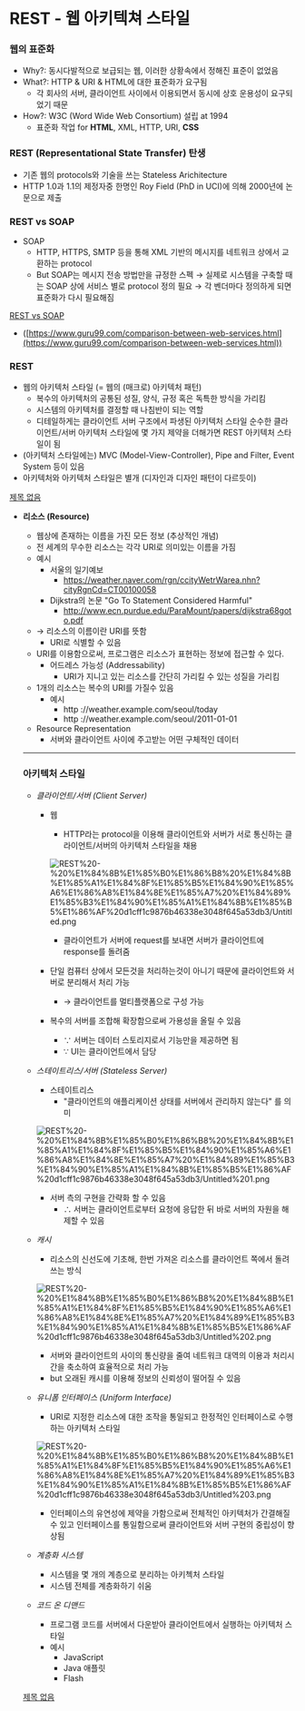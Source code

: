 # REST - 웹 아키텍쳐 스타일

### **웹의 표준화**

- Why?: 동시다발적으로 보급되는 웹, 이러한 상황속에서 정해진 표준이 없었음
- What?: HTTP & URI & HTML에 대한 표준화가 요구됨
    - 각 회사의 서버, 클라이언트 사이에서 이용되면서 동시에 상호 운용성이 요구되었기 때문
- How?: W3C (Word Wide Web Consortium) 설립 at 1994
    - 표준화 작업 for **HTML**, XML, HTTP, URI, **CSS**

### **REST (Representational State Transfer) 탄생**

- 기존 웹의 protocols와 기술을 쓰는 Stateless Arichitecture
- HTTP 1.0과 1.1의 제정자중 한명인 Roy Field (PhD in UCI)에 의해 2000년에 논문으로 제출

### **REST vs SOAP**

- SOAP
    - HTTP, HTTPS, SMTP 등을 통해 XML 기반의 메시지를 네트워크 상에서 교환하는 protocol
    - But SOAP는 메시지 전송 방법만을 규정한 스펙 → 실제로 시스템을 구축할 때는 SOAP 상에 서비스 별로 protocol 정의 필요 → 각 벤더마다 정의하게 되면 표준화가 다시 필요해짐

[REST vs SOAP](https://www.notion.so/12ec76c976c74f38854a7ce9fe37e11d)

- ([https://www.guru99.com/comparison-between-web-services.html](https://www.guru99.com/comparison-between-web-services.html))

### **REST**

- 웹의 아키텍처 스타일 (= 웹의 (매크로) 아키텍처 패턴)
    - 복수의 아키텍처의 공통된 성질, 양식, 규정 혹은 독특한 방식을 가리킴
    - 시스템의 아키텍처를 결정할 때 나침반이 되는 역할
    - 디테일하게는 클라이언트 서버 구조에서 파생된 아키텍처 스타일 순수한 클라이언트/서버 아키텍처 스타일에 몇 가지 제약을 더해가면 REST 아키텍처 스타일이 됨
- (아키텍처 스타일에는) MVC (Model-View-Controller), Pipe and Filter, Event System 등이 있음
- 아키텍처와 아키텍처 스타일은 별개 (디자인과 디자인 패턴이 다르듯이)

[제목 없음](https://www.notion.so/bd2fd5cd19d04ac79ed2ab3c8173a398)

- **리소스 (Resource)**
    - 웹상에 존재하는 이름을 가진 모든 정보 (추상적인 개념)
    - 전 세계의 무수한 리소스는 각각 URI로 의미있는 이름을 가짐
    - 예시
        - 서울의 일기예보
            - https://weather.naver.com/rgn/ccityWetrWarea.nhn?cityRgnCd=CT00100058
        - Dijkstra의 논문 "Go To Statement Considered Harmful"
            - http://www.ecn.purdue.edu/ParaMount/papers/dijkstra68goto.pdf
    - → 리소스의 이름이란 URI를 뜻함
        - URI로 식별할 수 있음
    - URI를 이용함으로써, 프로그램은 리소스가 표현하는 정보에 접근할 수 있다.
        - 어드레스 가능성 (Addressability)
            - URI가 지니고 있는 리소스를 간단히 가리킬 수 있는 성질을 가리킴
    - 1개의 리소스는 복수의 URI를 가질수 있음
        - 예시
            - http ://weather.example.com/seoul/today
            - http ://weather.example.com/seoul/2011-01-01
    - Resource Representation
        - 서버와 클라이언트 사이에 주고받는 어떤 구체적인 데이터

    ---

    ### 아키텍처 스타일

    - *클라이언트/서버 (Client Server)*
        - 웹
            - HTTP라는 protocol을 이용해 클라이언트와 서버가 서로 통신하는 클라이언트/서버의 아키텍처 스타일을 채용

            ![REST%20-%20%E1%84%8B%E1%85%B0%E1%86%B8%20%E1%84%8B%E1%85%A1%E1%84%8F%E1%85%B5%E1%84%90%E1%85%A6%E1%86%A8%E1%84%8E%E1%85%A7%20%E1%84%89%E1%85%B3%E1%84%90%E1%85%A1%E1%84%8B%E1%85%B5%E1%86%AF%20d1cff1c9876b46338e3048f645a53db3/Untitled.png](REST%20-%20%E1%84%8B%E1%85%B0%E1%86%B8%20%E1%84%8B%E1%85%A1%E1%84%8F%E1%85%B5%E1%84%90%E1%85%A6%E1%86%A8%E1%84%8E%E1%85%A7%20%E1%84%89%E1%85%B3%E1%84%90%E1%85%A1%E1%84%8B%E1%85%B5%E1%86%AF%20d1cff1c9876b46338e3048f645a53db3/Untitled.png)

            - 클라이언트가 서버에 request를 보내면 서버가 클라이언트에 response를 돌려줌
        - 단일 컴퓨터 상에서 모든것을 처리하는것이 아니기 때문에 클라이언트와 서버로 분리해서 처리 가능
            - → 클라이언트를 멀티플랫폼으로 구성 가능
        - 복수의 서버를 조합해 확장함으로써 가용성을 올릴 수 있음
            - ∵ 서버는 데이터 스토리지로서 기능만을 제공하면 됨
            - ∵ UI는 클라이언트에서 담당

    - *스테이트리스/서버 (Stateless Server)*
        - 스테이트리스
            - "클라이언트의 애플리케이션 상태를 서버에서 관리하지 않는다" 를 의미

        ![REST%20-%20%E1%84%8B%E1%85%B0%E1%86%B8%20%E1%84%8B%E1%85%A1%E1%84%8F%E1%85%B5%E1%84%90%E1%85%A6%E1%86%A8%E1%84%8E%E1%85%A7%20%E1%84%89%E1%85%B3%E1%84%90%E1%85%A1%E1%84%8B%E1%85%B5%E1%86%AF%20d1cff1c9876b46338e3048f645a53db3/Untitled%201.png](REST%20-%20%E1%84%8B%E1%85%B0%E1%86%B8%20%E1%84%8B%E1%85%A1%E1%84%8F%E1%85%B5%E1%84%90%E1%85%A6%E1%86%A8%E1%84%8E%E1%85%A7%20%E1%84%89%E1%85%B3%E1%84%90%E1%85%A1%E1%84%8B%E1%85%B5%E1%86%AF%20d1cff1c9876b46338e3048f645a53db3/Untitled%201.png)

        - 서버 측의 구현을 간략화 할 수 있음
            - ∴ 서버는 클라이언트로부터 요청에 응답한 뒤 바로 서버의 자원을 해제할 수 있음

    - *캐시*
        - 리소스의 신선도에 기초해, 한번 가져온 리소스를 클라이언트 쪽에서 돌려쓰는 방식

        ![REST%20-%20%E1%84%8B%E1%85%B0%E1%86%B8%20%E1%84%8B%E1%85%A1%E1%84%8F%E1%85%B5%E1%84%90%E1%85%A6%E1%86%A8%E1%84%8E%E1%85%A7%20%E1%84%89%E1%85%B3%E1%84%90%E1%85%A1%E1%84%8B%E1%85%B5%E1%86%AF%20d1cff1c9876b46338e3048f645a53db3/Untitled%202.png](REST%20-%20%E1%84%8B%E1%85%B0%E1%86%B8%20%E1%84%8B%E1%85%A1%E1%84%8F%E1%85%B5%E1%84%90%E1%85%A6%E1%86%A8%E1%84%8E%E1%85%A7%20%E1%84%89%E1%85%B3%E1%84%90%E1%85%A1%E1%84%8B%E1%85%B5%E1%86%AF%20d1cff1c9876b46338e3048f645a53db3/Untitled%202.png)

        - 서버와 클라이언트의 사이의 통신량을 줄여 네트워크 대역의 이용과 처리시간을 축소하여 효율적으로 처리 가능
        - but 오래된 캐시를 이용해 정보의 신뢰성이 떨어질 수 있음

    - *유니폼 인터페이스 (Uniform Interface)*
        - URI로 지정한 리소스에 대한 조작을 통일되고 한정적인 인터페이스로 수행하는 아키텍처 스타일

        ![REST%20-%20%E1%84%8B%E1%85%B0%E1%86%B8%20%E1%84%8B%E1%85%A1%E1%84%8F%E1%85%B5%E1%84%90%E1%85%A6%E1%86%A8%E1%84%8E%E1%85%A7%20%E1%84%89%E1%85%B3%E1%84%90%E1%85%A1%E1%84%8B%E1%85%B5%E1%86%AF%20d1cff1c9876b46338e3048f645a53db3/Untitled%203.png](REST%20-%20%E1%84%8B%E1%85%B0%E1%86%B8%20%E1%84%8B%E1%85%A1%E1%84%8F%E1%85%B5%E1%84%90%E1%85%A6%E1%86%A8%E1%84%8E%E1%85%A7%20%E1%84%89%E1%85%B3%E1%84%90%E1%85%A1%E1%84%8B%E1%85%B5%E1%86%AF%20d1cff1c9876b46338e3048f645a53db3/Untitled%203.png)

        - 인터페이스의 유연성에 제약을 가함으로써 전체적인 아키텍처가 간결해질수 있고 인터페이스를 통일함으로써 클라이언트와 서버 구현의 중립성이 향상됨

    - *계층화 시스템*
        - 시스템을 몇 개의 계층으로 분리하는 아키첵처 스타일
        - 시스템 전체를 계층화하기 쉬움

    - *코드 온 디맨드*
        - 프로그램 코드를 서버에서 다운받아 클라이언트에서 실행하는 아키텍처 스타일
        - 예시
            - JavaScript
            - Java 애플릿
            - Flash

    [제목 없음](https://www.notion.so/9f1b7d57eef04296a5b3055a2e48b28c)
